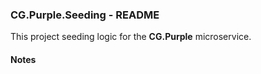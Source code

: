 
### CG.Purple.Seeding - README

This project seeding logic for the **CG.Purple** microservice.

#### Notes






